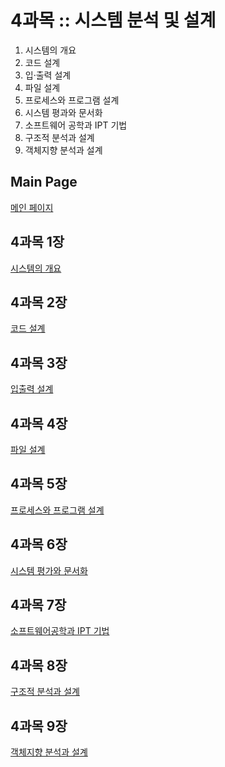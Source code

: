 # 4과목 :: 시스템 분석 및 설계
1. 시스템의 개요
2. 코드 설계
3. 입·출력 설계
4. 파일 설계
5. 프로세스와 프로그램 설계
6. 시스템 평과와 문서화
7. 소프트웨어 공학과 IPT 기법
8. 구조적 분석과 설계
9. 객체지향 분석과 설계


## Main Page
[메인 페이지](https://github.com/JuNijen/Industrial-Engineer-Information-Processing/wiki/0_Main-Page)

## 4과목 1장
[시스템의 개요](https://github.com/JuNijen/Industrial-Engineer-Information-Processing/wiki/%ED%95%84%EA%B8%B0_4%EA%B3%BC%EB%AA%A9_1%EC%9E%A5_%EC%8B%9C%EC%8A%A4%ED%85%9C%EC%9D%98-%EA%B0%9C%EC%9A%94)

## 4과목 2장 
[코드 설계](https://github.com/JuNijen/Industrial-Engineer-Information-Processing/wiki/%ED%95%84%EA%B8%B0_4%EA%B3%BC%EB%AA%A9_2%EC%9E%A5_%EC%BD%94%EB%93%9C-%EC%84%A4%EA%B3%84)

## 4과목 3장
[입출력 설계](https://github.com/JuNijen/Industrial-Engineer-Information-Processing/wiki/%ED%95%84%EA%B8%B0_4%EA%B3%BC%EB%AA%A9_3%EC%9E%A5_%EC%9E%85%EC%B6%9C%EB%A0%A5-%EC%84%A4%EA%B3%84)

## 4과목 4장
[파일 설계](https://github.com/JuNijen/Industrial-Engineer-Information-Processing/wiki/%ED%95%84%EA%B8%B0_4%EA%B3%BC%EB%AA%A9_4%EC%9E%A5_%ED%8C%8C%EC%9D%BC-%EC%84%A4%EA%B3%84)

## 4과목 5장
[프로세스와 프로그램 설계](https://github.com/JuNijen/Industrial-Engineer-Information-Processing/wiki/%ED%95%84%EA%B8%B0_4%EA%B3%BC%EB%AA%A9_5%EC%9E%A5_%ED%94%84%EB%A1%9C%EC%84%B8%EC%8A%A4%EC%99%80-%ED%94%84%EB%A1%9C%EA%B7%B8%EB%9E%A8-%EC%84%A4%EA%B3%84)

## 4과목 6장
[시스템 평가와 문서화](https://github.com/JuNijen/Industrial-Engineer-Information-Processing/wiki/%ED%95%84%EA%B8%B0_4%EA%B3%BC%EB%AA%A9_6%EC%9E%A5_%EC%8B%9C%EC%8A%A4%ED%85%9C_%ED%8F%89%EA%B0%80%EC%99%80_%EB%AC%B8%EC%84%9C%ED%99%94)

## 4과목 7장
[소프트웨어공학과 IPT 기법](https://github.com/JuNijen/Industrial-Engineer-Information-Processing/wiki/%ED%95%84%EA%B8%B0_4%EA%B3%BC%EB%AA%A9_7%EC%9E%A5_%EC%86%8C%ED%94%84%ED%8A%B8%EC%9B%A8%EC%96%B4-%EA%B3%B5%ED%95%99%EA%B3%BC-IPT-%EA%B8%B0%EB%B2%95)

## 4과목 8장
[구조적 분석과 설계](https://github.com/JuNijen/Industrial-Engineer-Information-Processing/wiki/%ED%95%84%EA%B8%B0_4%EA%B3%BC%EB%AA%A9_8%EC%9E%A5_%EA%B5%AC%EC%A1%B0%EC%A0%81-%EB%B6%84%EC%84%9D%EA%B3%BC-%EC%84%A4%EA%B3%84)

## 4과목 9장
[객체지향 분석과 설계](https://github.com/JuNijen/Industrial-Engineer-Information-Processing/wiki/%ED%95%84%EA%B8%B0_4%EA%B3%BC%EB%AA%A9_9%EC%9E%A5_%EA%B0%9D%EC%B2%B4%EC%A7%80%ED%96%A5-%EB%B6%84%EC%84%9D%EA%B3%BC-%EC%84%A4%EA%B3%84)